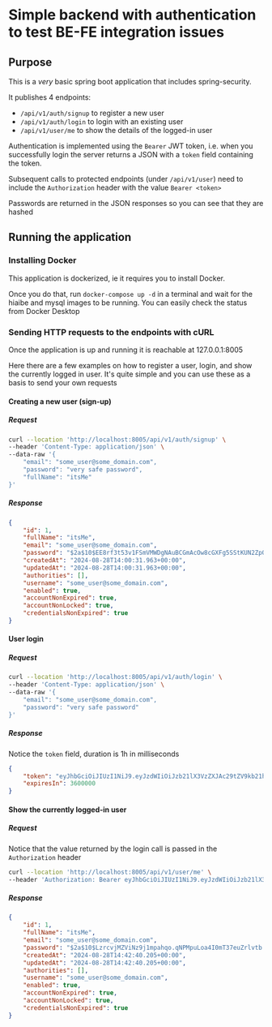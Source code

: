 # Simple backend with authentication to test BE-FE integration issues

## Purpose
This is a _very_ basic spring boot application that includes spring-security.

It publishes 4 endpoints:

- `/api/v1/auth/signup` to register a new user
- `/api/v1/auth/login` to login with an existing user
- `/api/v1/user/me` to show the details of the logged-in user

Authentication is implemented using the `Bearer` JWT token, i.e. when you successfully login
the server returns a JSON with a `token` field containing the token.


Subsequent calls to protected endpoints (under `/api/v1/user`) need to include the 
`Authorization` header with the value `Bearer <token>`

Passwords are returned in the JSON responses so you can see that they are hashed

## Running the application

### Installing Docker

This application is dockerized, ie it requires you to install Docker.

Once you do that, run `docker-compose up -d` in a terminal and wait for 
the hiaibe and mysql images to be running. You can easily check the status from 
Docker Desktop

### Sending HTTP requests to the endpoints with cURL
Once the application is up and running it is reachable at 127.0.0.1:8005

Here there are a few examples on how to register a user, login, and show the currently 
logged in user. It's quite simple and you can use these as a basis to send your 
own requests

#### Creating a new user (sign-up)

##### Request
```bash
curl --location 'http://localhost:8005/api/v1/auth/signup' \
--header 'Content-Type: application/json' \
--data-raw '{
    "email": "some_user@some_domain.com",
    "password": "very safe password",
    "fullName": "itsMe" 
}'
```
##### Response
```json
{
    "id": 1,
    "fullName": "itsMe",
    "email": "some_user@some_domain.com",
    "password": "$2a$10$EE8rf3t53v1FSmVMWDgNAuBCGmAcOw8cGXFg5SStKUN2ZpQSju6he",
    "createdAt": "2024-08-28T14:00:31.963+00:00",
    "updatedAt": "2024-08-28T14:00:31.963+00:00",
    "authorities": [],
    "username": "some_user@some_domain.com",
    "enabled": true,
    "accountNonExpired": true,
    "accountNonLocked": true,
    "credentialsNonExpired": true
}

```

#### User login

##### Request
```bash
curl --location 'http://localhost:8005/api/v1/auth/login' \
--header 'Content-Type: application/json' \
--data-raw '{
    "email": "some_user@some_domain.com",
    "password": "very safe password"
}'
```

##### Response
Notice the `token` field, duration is 1h in milliseconds
```json
{
    "token": "eyJhbGciOiJIUzI1NiJ9.eyJzdWIiOiJzb21lX3VzZXJAc29tZV9kb21haW4uY29tIiwiaWF0IjoxNzI0ODUzNjM5LCJleHAiOjE3MjQ4NTcyMzl9.M5ZNC50G_1qAAeDxL6p6FIc1kVpRo9vvXkQBhoZxRKE",
    "expiresIn": 3600000
}
```

#### Show the currently logged-in user
##### Request
Notice that the value returned by the login call is passed in the `Authorization`
header
```bash
curl --location 'http://localhost:8005/api/v1/user/me' \
--header 'Authorization: Bearer eyJhbGciOiJIUzI1NiJ9.eyJzdWIiOiJzb21lX3VzZXJAc29tZV9kb21haW4uY29tIiwiaWF0IjoxNzI0ODUzNjM5LCJleHAiOjE3MjQ4NTcyMzl9.M5ZNC50G_1qAAeDxL6p6FIc1kVpRo9vvXkQBhoZxRKE'
```
####
##### Response
```json
{
    "id": 1,
    "fullName": "itsMe",
    "email": "some_user@some_domain.com",
    "password": "$2a$10$LzrcvjMZViNz9j1mpahqo.qNPMpuLoa4I0mT37euZrlvtb.2pLEqi",
    "createdAt": "2024-08-28T14:42:40.205+00:00",
    "updatedAt": "2024-08-28T14:42:40.205+00:00",
    "authorities": [],
    "username": "some_user@some_domain.com",
    "enabled": true,
    "accountNonExpired": true,
    "accountNonLocked": true,
    "credentialsNonExpired": true
}
```

